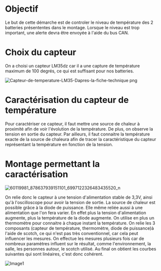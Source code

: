 # Objectif

Le but de cette démarche est de controler le niveau de température des 2 batteries présententes dans le montage. 
Lorsque le niveau est trop important, une alerte devra être envoyée à l'aide du bus CAN. 

# Choix du capteur 

On a choisi un capteur LM35dz car il a une capture de température maximum de 100 degrés, ce qui est suffisant 
pour nos batteries. 

![Capteur-de-temperature-LM35-Dapres-la-fiche-technique png](https://user-images.githubusercontent.com/47904531/58384716-4dbd4a00-7fe5-11e9-96aa-5456dee0593f.jpg)

# Caractérisation du capteur de température

Pour caractériser ce capteur, il faut mettre une source de chaleur à proximité afin de voir l'évolution de 
la température. De plus, on observe la tension en sortie du capteur. Par ailleurs, il faut connaitre la
température exacte de la source de chaleura afin de tracer la caractéristique du capteur représentant la 
température en fonction de la tension.
 

# Montage permettant la caractérisation

![60119981_878637939151101_6997122326483435520_n](https://user-images.githubusercontent.com/47904531/58384777-6712c600-7fe6-11e9-9be7-a3a6bd6aec0f.jpg)


On relie donc le capteur à une tension d'alimentation stable de 3,3V, ainsi qu'à l'oscilloscope pour avoir la 
tension de sortie. La source de chaleur est possible grâce à la diode de puissance. Elle même reliée aussi à 
une alimentation que l'on fera varier. En effet plus la tension d'alimentation augmente, plus la température 
de la diode augmente. On utilise en plus un thermomètre pour connaitre à chaque instant la température. 
On relie les 3 composants (capteur de température, thermomètre, diode de puissance)à l'aide de scotch, ce qui 
n'est pas très conventionnel, car cela peut influencer les mesures. On effectue les mesures plusieurs fois car
de nombreux paramètres influent sur le résultat, comme l'environnement, la salle, les personnes autour, le scotch
utilisé. Au final on obtient les courbes suivantes qui sont linéaires, c'est donc cohérent. 

![Image1](https://user-images.githubusercontent.com/47904531/58384795-cd97e400-7fe6-11e9-8dd6-7f4db5bc69d7.png)
 

